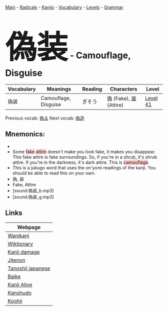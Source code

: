<style> bigfont {font-size: 100px}</style>
[Main](../README.md) -
[Radicals](../radicals.md) -
[Kanjis](../kanjis.md) -
[Vocabulary](../vocabulary.md) -
[Levels](../levels.md) -
[Grammar](../grammar.md)
# <bigfont> 偽装</bigfont> - Camouflage, Disguise 

| Vocabulary | Meanings | Reading | Characters | Level |
| --- | --- | --- | --- | --- |
| 偽装 | Camouflage, Disguise | ぎそう |  [偽](../kanjis/偽.md) (Fake), [装](../kanjis/装.md) (Attire) | [Level 41](../levels/wk_level41.md) |

Previous vocab: [偽る](偽る.md) Next vocab: [偽造](偽造.md) 

## Mnemonics:

* 
* Some <span style="background-color:#ffcccb"> fake</span> <span style="background-color:#ffcccb"> attire</span> doesn't make you look fake, it makes you disappear. This fake attire is fake surroundings. So, if you're in a shrub, it's shrub attire. If you're in the darkness, it's dark attire. This is <span style="background-color:#ffcccb"> camouflage</span>.
* This is a jukugo word that uses the on'yomi readings of the kanji. You should be able to read this on your own.
* 偽, 装
* Fake, Attire
* [sound:偽装_b.mp3]
* [sound:偽装_g.mp3]


## Links 

| Webpage |
| --- |
| [Wanikani          ](https://www.wanikani.com/kanji/偽装) |
| [Wiktionary        ](https://en.wiktionary.org/wiki/偽装) |
| [Kanji damage      ](http://www.kanjidamage.com/kanji/search?utf8=✓&q=偽装) |
| [Jitenon           ](https://jitenon.com/kanji/偽装) |
| [Tanoshii japanese ](https://www.tanoshiijapanese.com/dictionary/kanji.cfm?k=偽装) |
| [Baike             ](https://baike.baidu.com/item/偽装) |
| [Kanji Alive       ](https://app.kanjialive.com/偽装) |
| [Kanshudo          ](https://www.kanshudo.com/searchmn?q=偽装) |
| [Koohii            ](https://kanji.koohii.com/study/kanji/偽装) |
